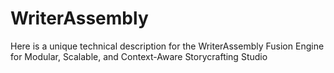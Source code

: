 # WriterAssembly
Here is a unique technical description for the WriterAssembly Fusion Engine for Modular, Scalable, and Context-Aware Storycrafting Studio
